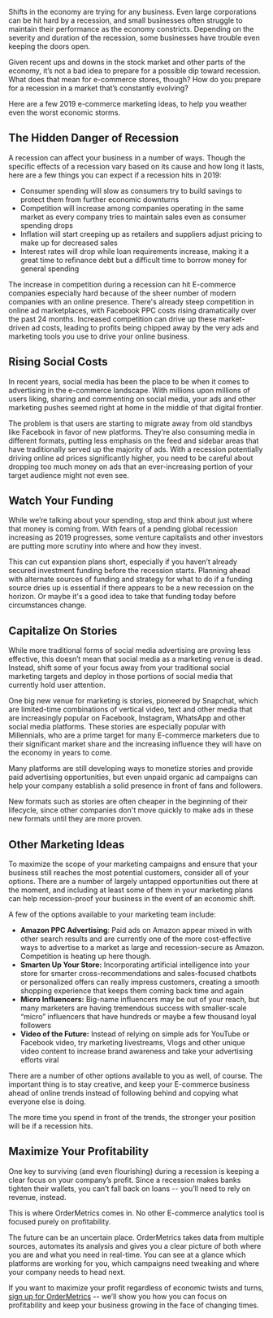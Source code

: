<div class="section-block" id="intro">

Shifts in the economy are trying for any business. Even large corporations can be hit hard by a recession, and small businesses often struggle to maintain their performance as the economy constricts. Depending on the severity and duration of the recession, some businesses have trouble even keeping the doors open.

Given recent ups and downs in the stock market and other parts of the economy, it’s not a bad idea to prepare for a possible dip toward recession. What does that mean for e-commerce stores, though? 
How do you prepare for a recession in a market that’s constantly evolving? 

Here are a few 2019 e-commerce marketing ideas, to help you weather even the worst economic storms.

</div>
<h2 class="section-title">The Hidden Danger of Recession</h2>
<div class="section-block" id="danger">

A recession can affect your business in a number of ways. Though the specific effects of a recession vary based on its cause and how long it lasts, here are a few things you can expect if a recession hits in 2019:

* Consumer spending will slow as consumers try to build savings to protect them from further economic downturns
* Competition will increase among companies operating in the same market as every company tries to maintain sales even as consumer spending drops
* Inflation will start creeping up as retailers and suppliers adjust pricing to make up for decreased sales
* Interest rates will drop while loan requirements increase, making it a great time to refinance debt but a difficult time to borrow money for general spending

The increase in competition during a recession can hit E-commerce companies especially hard because of the sheer number of modern companies with an online presence. There's already steep competition in online ad marketplaces, with Facebook PPC costs rising dramatically over the past 24 months.  Increased competition can drive up these market-driven ad costs, leading to profits being chipped away by the very ads and marketing tools you use to drive your online business.

</div>
<h2 class="section-title">Rising Social Costs</h2>
<div class="section-block" id="rising-cost">

In recent years, social media has been the place to be when it comes to advertising in the e-commerce landscape. With millions upon millions of users liking, sharing and commenting on social media, your ads and other marketing pushes seemed right at home in the middle of that digital frontier.

The problem is that users are starting to migrate away from old standbys like Facebook in favor of new platforms. They’re also consuming media in different formats, putting less emphasis on the feed and sidebar areas that have traditionally served up the majority of ads. With a recession potentially driving online ad prices significantly higher, you need to be careful about dropping too much money on ads that an ever-increasing portion of your target audience might not even see.

</div>
<h2 class="section-title">Watch Your Funding</h2>
<div class="section-block" id="funding">

While we’re talking about your spending, stop and think about just where that money is coming from. With fears of a pending global recession increasing as 2019 progresses, some venture capitalists and other investors are putting more scrutiny into where and how they invest. 

This can cut expansion plans short, especially if you haven’t already secured investment funding before the recession starts. Planning ahead with alternate sources of funding and strategy for what to do if a funding source dries up is essential if there appears to be a new recession on the horizon. 
Or maybe it's a good idea to take that funding today before circumstances change. 


</div>
<h2 class="section-title">Capitalize On Stories</h2>
<div class="section-block" id="stories">

While more traditional forms of social media advertising are proving less effective, this doesn’t mean that social media as a marketing venue is dead. Instead, shift some of your focus away from your traditional social marketing targets and deploy in those portions of social media that currently hold user attention.

One big new venue for marketing is stories, pioneered by Snapchat, which are limited-time combinations of vertical video, text and other media that are increasingly popular on Facebook, Instagram, WhatsApp and other social media platforms. These stories are especially popular with Millennials, who are a prime target for many E-commerce marketers due to their significant market share and the increasing influence they will have on the economy in years to come. 

Many platforms are still developing ways to monetize stories and provide paid advertising opportunities, but even unpaid organic ad campaigns can help your company establish a solid presence in front of fans and followers. 

New formats such as stories are often cheaper in the beginning of their lifecycle, since other companies don't move quickly to make ads in these new formats until they are more proven. 

</div>
<h2 class="section-title">Other Marketing Ideas</h2>
<div class="section-block" id="other">

To maximize the scope of your marketing campaigns and ensure that your business still reaches the most potential customers, consider all of your options. There are a number of largely untapped opportunities out there at the moment, and including at least some of them in your marketing plans can help recession-proof your business in the event of an economic shift. 

A few of the options available to your marketing team include:

* **Amazon PPC Advertising**: Paid ads on Amazon appear mixed in with other search results and are currently one of the more cost-effective ways to advertise to a market as large and recession-secure as Amazon. Competition is heating up here though. 
* **Smarten Up Your Store:** Incorporating artificial intelligence into your store for smarter cross-recommendations and sales-focused chatbots or personalized offers can really impress customers, creating a smooth shopping experience that keeps them coming back time and again
* **Micro Influencers:** Big-name influencers may be out of your reach, but many marketers are having tremendous success with smaller-scale “micro” influencers that have hundreds or maybe a few thousand loyal followers
* **Video of the Future:** Instead of relying on simple ads for YouTube or Facebook video, try marketing livestreams, Vlogs and other unique video content to increase brand awareness and take your advertising efforts viral

There are a number of other options available to you as well, of course. The important thing is to stay creative, and keep your E-commerce business ahead of online trends instead of following behind and copying what everyone else is doing. 

The more time you spend in front of the trends, the stronger your position will be if a recession hits.

</div>
<h2 class="section-title">Maximize Your Profitability</h2>
<div class="section-block" id="maximize">

One key to surviving (and even flourishing) during a recession is keeping a clear focus on your company’s profit. Since a recession makes banks tighten their wallets, you can’t fall back on loans -- you’ll need to rely on revenue, instead.

This is where OrderMetrics comes in. No other E-commerce analytics tool is focused purely on profitability. 

The future can be an uncertain place. OrderMetrics takes data from multiple sources, automates its analysis and gives you a clear picture of both where you are and what you need in real-time. You can see at a glance which platforms are working for you, which campaigns need tweaking and where your company needs to head next. 

If you want to maximize your profit regardless of economic twists and turns, [sign up for OrderMetrics](https://app.ordermetrics.io/begin) -- we’ll show you how you can focus on profitability and keep your business growing in the face of changing times.
